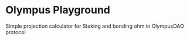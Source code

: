 # Olympus Playground
Simple projection calculator for Staking and bonding ohm in OlympusDAO protocol
